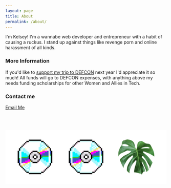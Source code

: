 ```yaml
---
layout: page
title: About
permalink: /about/
---
```


I'm Kelsey! I'm a wannabe web developer and entrepreneur with a habit of causing a ruckus. I stand up against things like revenge porn and online harassment of all kinds.

### More Information

If you'd like to [support my trip to DEFCON](https://www.gofundme.com/f/tits4defcon) next year I'd appreciate it so much! All funds will go to DEFCON expenses, with anything above my needs funding scholarships for other Women and Allies in Tech. 

### Contact me
[Email Me](mailto:kelseyrbressler@gmail.com)

<br>
<br>

![cd icons](/images/cds.png)